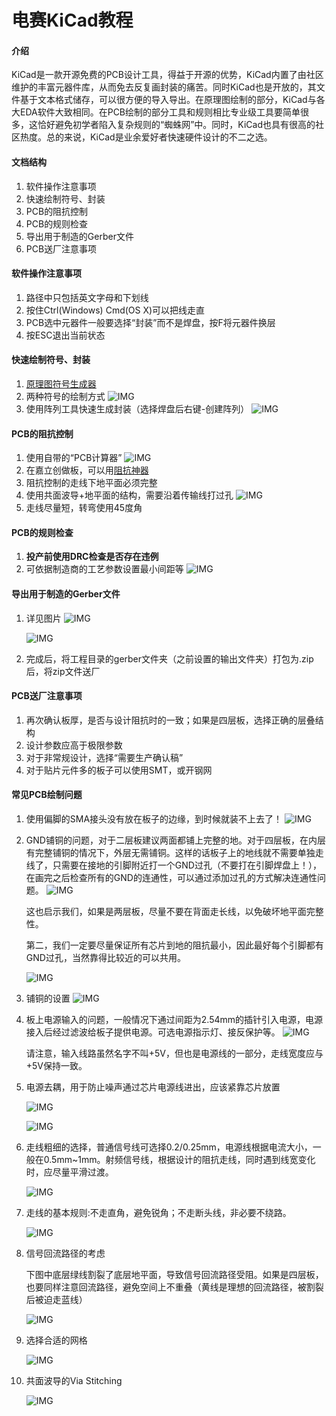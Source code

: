 # 电赛KiCad教程

#### 介绍

KiCad是一款开源免费的PCB设计工具，得益于开源的优势，KiCad内置了由社区维护的丰富元器件库，从而免去反复画封装的痛苦。同时KiCad也是开放的，其文件基于文本格式储存，可以很方便的导入导出。在原理图绘制的部分，KiCad与各大EDA软件大致相同。在PCB绘制的部分工具和规则相比专业级工具要简单很多，这恰好避免初学者陷入复杂规则的“蜘蛛网”中。同时，KiCad也具有很高的社区热度。总的来说，KiCad是业余爱好者快速硬件设计的不二之选。

#### 文档结构

1.  软件操作注意事项
2.  快速绘制符号、封装
3.  PCB的阻抗控制
4.  PCB的规则检查
5.  导出用于制造的Gerber文件
6.  PCB送厂注意事项

#### 软件操作注意事项

1.  路径中只包括英文字母和下划线
2.  按住Ctrl(Windows) Cmd(OS X)可以把线走直
3.  PCB选中元器件一般要选择“封装”而不是焊盘，按F将元器件换层
4.  按ESC退出当前状态

#### 快速绘制符号、封装

1.  [原理图符号生成器](http://kicad.rohrbacher.net/quicklib.php)
2.  两种符号的绘制方式
    ![IMG](./images/readme/two_symbol_styles.png)
3.  使用阵列工具快速生成封装（选择焊盘后右键-创建阵列）
    ![IMG](./images/readme/use_array_to_create_footprint.png)

#### PCB的阻抗控制

1.  使用自带的“PCB计算器”
    ![IMG](./images/readme/kicad_pcb_calculator_impedance.png)
2.  在嘉立创做板，可以用[阻抗神器](https://www.sz-jlc.com/weixin/calculation/impedance.html)
3.  阻抗控制的走线下地平面必须完整
4.  使用共面波导+地平面的结构，需要沿着传输线打过孔
    ![IMG](./images/readme/coplanar_waveguide_via_stitching.gif)
5.  走线尽量短，转弯使用45度角


#### PCB的规则检查

1.  **投产前使用DRC检查是否存在违例**
2.  可依据制造商的工艺参数设置最小间距等
    ![IMG](./images/readme/kicad_pcb_drc.png)

#### 导出用于制造的Gerber文件

1.  详见图片
    ![IMG](./images/readme/kicad_pcb_plot_gerber.png)

    ![IMG](./images/readme/kicad_pcb_gen_drill_file.png)
    
2.  完成后，将工程目录的gerber文件夹（之前设置的输出文件夹）打包为.zip后，将zip文件送厂

#### PCB送厂注意事项

1.  再次确认板厚，是否与设计阻抗时的一致；如果是四层板，选择正确的层叠结构
2.  设计参数应高于极限参数
3.  对于非常规设计，选择“需要生产确认稿”
4.  对于贴片元件多的板子可以使用SMT，或开钢网

#### 常见PCB绘制问题

1.  使用偏脚的SMA接头没有放在板子的边缘，到时候就装不上去了！
    ![IMG](./images/readme/layout_sma_edge.png)

2.  GND铺铜的问题，对于二层板建议两面都铺上完整的地。对于四层板，在内层有完整铺铜的情况下，外层无需铺铜。这样的话板子上的地线就不需要单独走线了，只需要在接地的引脚附近打一个GND过孔（不要打在引脚焊盘上！），在画完之后检查所有的GND的连通性，可以通过添加过孔的方式解决连通性问题。
    ![IMG](./images/readme/kicad_pcb_gnd_pour_1.png)

    这也启示我们，如果是两层板，尽量不要在背面走长线，以免破坏地平面完整性。

    第二，我们一定要尽量保证所有芯片到地的阻抗最小，因此最好每个引脚都有GND过孔，当然靠得比较近的可以共用。

    ![IMG](./images/readme/kicad_pcb_gnd_pour_2.png)

3.  铺铜的设置
    ![IMG](./images/readme/kicad_pcb_pour_config.png)
    
4.  板上电源输入的问题，一般情况下通过间距为2.54mm的插针引入电源，电源接入后经过滤波给板子提供电源。可选电源指示灯、接反保护等。
    ![IMG](./images/readme/power_input_section.png)

    请注意，输入线路虽然名字不叫+5V，但也是电源线的一部分，走线宽度应与+5V保持一致。

5.  电源去耦，用于防止噪声通过芯片电源线进出，应该紧靠芯片放置

    ![IMG](./images/readme/kicad_sch_decouple_cap.png)

    ![IMG](./images/readme/kicad_pcb_decouple_cap.png)

6.  走线粗细的选择，普通信号线可选择0.2/0.25mm，电源线根据电流大小，一般在0.5mm~1mm。射频信号线，根据设计的阻抗走线，同时遇到线宽变化时，应尽量平滑过渡。

    ![IMG](./images/readme/kicad_pcb_powerline_example.png)

7.  走线的基本规则:不走直角，避免锐角；不走断头线，非必要不绕路。

    ![IMG](./images/readme/pcb_routing_rule_1.png)

8.  信号回流路径的考虑
    
    下图中底层绿线割裂了底层地平面，导致信号回流路径受阻。如果是四层板，也要同样注意回流路径，避免空间上不重叠（黄线是理想的回流路径，被割裂后被迫走蓝线）
    
    ![IMG](./images/readme/kicad_pcb_return_path.png)

9.  选择合适的网格

    ![IMG](./images/readme/kicad_pcb_grid.png)

10. 共面波导的Via Stitching

    ![IMG](./images/readme/kicad_pcb_via_stitching.png)